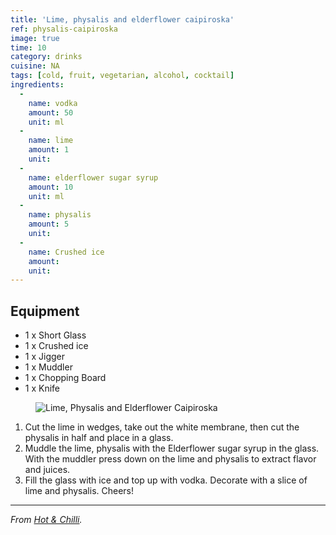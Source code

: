 ```yaml
---
title: 'Lime, physalis and elderflower caipiroska'
ref: physalis-caipiroska
image: true
time: 10
category: drinks
cuisine: NA
tags: [cold, fruit, vegetarian, alcohol, cocktail]
ingredients:
  -
    name: vodka
    amount: 50
    unit: ml
  -
    name: lime
    amount: 1
    unit:
  -
    name: elderflower sugar syrup
    amount: 10
    unit: ml
  -
    name: physalis
    amount: 5
    unit:
  -
    name: Crushed ice
    amount:
    unit:
---
```


## Equipment

- 1 x Short Glass
- 1 x Crushed ice
- 1 x Jigger
- 1 x Muddler
- 1 x Chopping Board
- 1 x Knife

<figure>
  <img
	srcset="{{ site.assets }}{{ site.images }}physalis-caipiroska-1-large.jpg 2000w, {{ site.assets }}{{ site.images }}physalis-caipiroska-1.jpg 1000w, {{ site.assets }}{{ site.images }}physalis-caipiroska-1-small.jpg 500w"
  sizes="(min-width: 769px): 25vw, calc(100vw - 4rem)"
	src="{{ site.assets }}{{ site.images }}physalis-caipiroska-1.jpg"
	alt="Lime, Physalis and Elderflower Caipiroska">
</figure>

1. Cut the lime in wedges, take out the white membrane, then cut the physalis in half and place in a glass.
2. Muddle the lime, physalis with the Elderflower sugar syrup in the glass. With the muddler press down on the lime and physalis to extract flavor and juices.
3. Fill the glass with ice and top up with vodka. Decorate with a slice of lime and physalis. Cheers!

---

_From [Hot & Chilli](http://www.hotandchilli.com/2016/06/lime-physalis-and-elderflower.html)._
